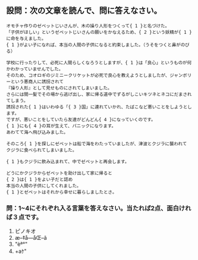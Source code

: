 ﻿## 設問：次の文章を読んで、問に答えなさい。
```
オモチャ作りのゼペットじいさんが、木の操り人形をつくって{ 1 }と名づけた。
「子供がほしい」というゼペットじいさんの願いをかなえるため、{ 2 }という妖精が{ 1 }に命を与えました。
{ 1 }がよい子になれば、本当の人間の子供になると約束しました。（うそをつくと鼻がのびる）

学校に行ったりして、必死に人間らしくなろうとしますが、{ 1 }は「良心」というものが何かわかっていませんでした。
そのため、コオロギのジミニークリケットが必死で良心を教えようとしましたが、ジャンボリーという悪商人に誘拐されて
『操り人形』として見せものにされてしまいました。
さらには間一髪でその場から逃げ出し、家に帰る道中でずるがしこいキツネとネコにだまされてしまう。
誘拐された{ 1 }はいわゆる「{ 3 }国」に連れていかれ、たばこなど悪いことをしようとします。
ですが、悪いことをしていたら友達がどんどん{ 4 }になっていくのです。
{ 1 }にも{ 4 }の耳が生えて、パニックになります。
あわてて海へ飛び込みました。

そのころ{ 1 }を探しにゼペットは船で海をわたっていましたが、津波とクジラに襲われて
クジラに食べられてしまいました。

{ 1 }もクジラに飲み込まれて、中でゼペットと再会します。

どうにかクジラからゼペットを助け出して家に帰ると
{ 2 }は{ 1 }をよい子だと認め
本当の人間の子供にしてくれました。
{ 1 }とゼペットはそれから幸せに暮らしましたとさ。
```

### 問：1~4にそれぞれ入る言葉を答えなさい。当たれば2点、面白ければ３点です。
1. ピノキオ
2. æ–‡å—åŒ–ã
3. "èª°"
4. +aｹ"

